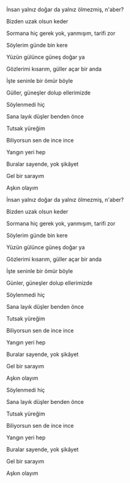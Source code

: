 İnsan yalnız doğar da yalnız ölmezmiş, n'aber?

Bizden uzak olsun keder

Sormana hiç gerek yok, yanmışım, tarifi zor

Söylerim günde bin kere


Yüzün gülünce güneş doğar ya

Gözlerimi kısarım, güller açar bir anda

İşte seninle bir ömür böyle

Güller, güneşler dolup ellerimizde


Söylenmedi hiç

Sana layık düşler benden önce

Tutsak yüreğim

Biliyorsun sen de ince ince


Yangın yeri hep

Buralar sayende, yok şikâyet

Gel bir sarayım

Aşkın olayım


İnsan yalnız doğar da yalnız ölmezmiş, n'aber?

Bizden uzak olsun keder

Sormana hiç gerek yok, yanmışım, tarifi zor

Söylerim günde bin kere


Yüzün gülünce güneş doğar ya

Gözlerimi kısarım, güller açar bir anda

İşte seninle bir ömür böyle

Günler, güneşler dolup ellerimizde


Söylenmedi hiç

Sana layık düşler benden önce

Tutsak yüreğim

Biliyorsun sen de ince ince


Yangın yeri hep

Buralar sayende, yok şikâyet

Gel bir sarayım

Aşkın olayım


Söylenmedi hiç

Sana layık düşler benden önce

Tutsak yüreğim

Biliyorsun sen de ince ince


Yangın yeri hep

Buralar sayende, yok şikâyet

Gel bir sarayım

Aşkın olayım
